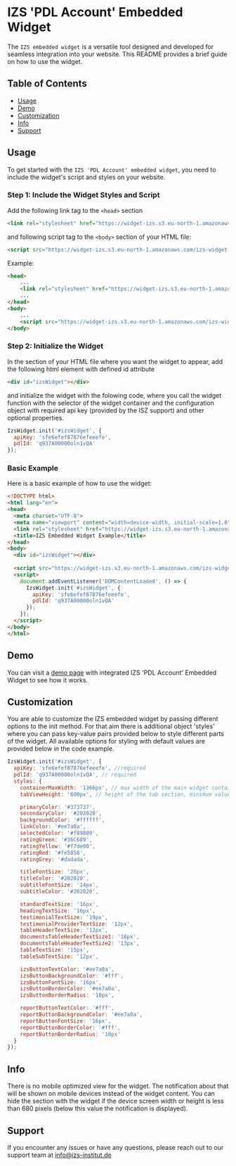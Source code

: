 # IZS 'PDL Account' Embedded Widget

The `IZS embedded widget` is a versatile tool designed and developed for seamless integration into your website. This README provides a brief guide on how to use the widget.

## Table of Contents

- [Usage](#usage)
- [Demo](#demo)
- [Customization](#customization)
- [Info](#info)
- [Support](#support)

## Usage

To get started with the `IZS 'PDL Account' embedded widget`, you need to include the widget's script and styles on your website.

### Step 1: Include the Widget Styles and Script

Add the following link tag to the `<head>` section 

```html
<link rel="stylesheet" href="https://widget-izs.s3.eu-north-1.amazonaws.com/izs-style.css">
```

and following script tag to the `<body>` section of your HTML file:

```html
<script src="https://widget-izs.s3.eu-north-1.amazonaws.com/izs-widget.js"></script>
```

Example:

```html
<head>
    ...
    <link rel="stylesheet" href="https://widget-izs.s3.eu-north-1.amazonaws.com/izs-style.css">
    ...
</head>
<body>
    ...
    <script src="https://widget-izs.s3.eu-north-1.amazonaws.com/izs-widget.js"></script>
</body>
```

### Step 2: Initialize the Widget

In the <body> section of your HTML file where you want the widget to appear, add the following html element with defined id attribute 

```html
<div id="izsWidget"></div>
```

and initialize the widget with the folowing code, where you call the widget function with the selector of the widget container and the configuration object with required api key (provided by the ISZ support) and other optional properties.

```javascript
IzsWidget.init('#izsWidget', {
  apiKey: 'sfe6efef87876efeeefe',
  pdlId: 'q937A00000oln1vQA'
});
```

### Basic Example

Here is a basic example of how to use the widget:

```html
<!DOCTYPE html>
<html lang="en">
<head>
  <meta charset="UTF-8">
  <meta name="viewport" content="width=device-width, initial-scale=1.0">
  <link rel="stylesheet" href="https://widget-izs.s3.eu-north-1.amazonaws.com/izs-style.css">
  <title>IZS Embedded Widget Example</title>
</head>
<body>
  <div id="izsWidget"></div>
  
  <script src="https://widget-izs.s3.eu-north-1.amazonaws.com/izs-widget.js"></script>
  <script>
    document.addEventListener('DOMContentLoaded', () => {
      IzsWidget.init('#izsWidget', {
        apiKey: 'sfe6efef87876efeeefe',
        pdlId: 'q937A00000oln1vQA'
      });
    });
  </script>
</body>
</html>
```

## Demo

You can visit a [demo page](https://pdl-account-widget.netlify.app/) with integrated IZS 'PDL Account' Embedded Widget to see how it works.

## Customization

You are able to customize the IZS embedded widget by passing different options to the init method. For that aim there is additional object 'styles' where you can pass key-value pairs provided below to style different parts of the widget.
All available options for styling with default values are provided below in the code example.

```javascript
IzsWidget.init('#izsWidget', {
  apiKey: 'sfe6efef87876efeeefe', //required
  pdlId: 'q937A00000oln1vQA', // required
  styles: {
    containerMaxWidth: '1366px', // max width of the main widget container, minimum value to set 860px
    tabViewHeight: '600px', // height of the tab section, minimum value to set 400px

    primaryColor: '#373737',
    secondaryColor: '#202020',
    backgroundColor: '#ffffff',
    linkColor: '#ee7a0a',
    selectedColor: '#f89809',
    ratingGreen: '#36C689',
    ratingYellow: '#f7de00',
    ratingRed: '#fe5858',
    ratingGrey: '#dadada',

    titleFontSize: '26px',
    titleColor: '#202020',
    subtitleFontSize: '14px',
    subtitleColor: '#202020',

    standardTextSize: '16px',
    headingTextSize: '16px',
    testimonialTextSize: '19px',
    testimonialProviderTextSize: '12px',
    tableHeaderTextSize: '12px',
    documentsTableHeaderTextSize1: '16px',
    documentsTableHeaderTextSize2: '13px',
    tableTextSize: '15px',
    tableSubTextSize: '12px',

    izsButtonTextColor: '#ee7a0a',
    izsButtonBackgroundColor: '#fff',
    izsButtonFontSize: '16px',
    izsButtonBorderColor: '#ee7a0a',
    izsButtonBorderRadius: '10px',

    reportButtonTextColor: '#fff',
    reportButtonBackgroundColor: '#ee7a0a',
    reportButtonFontSize: '16px',
    reportButtonBorderColor: '#fff',
    reportButtonBorderRadius: '10px'
  }
});
```

## Info

There is no mobile optimized view for the widget. The notification about that will be shown on mobile devices instead of the widget content. You can hide the section with the widget if the device screen width or height is less than 680 pixels (below this value the notification is displayed).

## Support

If you encounter any issues or have any questions, please reach out to our support team at info@izs-institut.de
